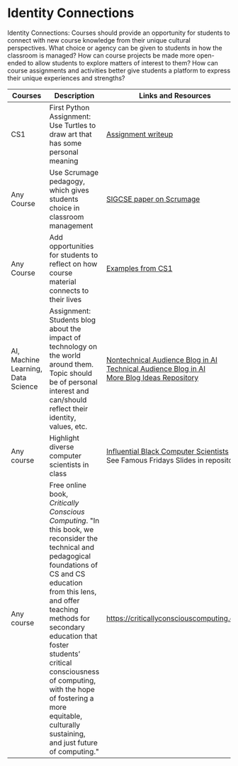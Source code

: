 # Identity Connections

Identity Connections: Courses should provide an opportunity for students to connect with new course knowledge from their unique cultural perspectives.
What choice or agency can be given to students in how the classroom is managed?
How can course projects be made more open-ended to allow students to explore matters of interest to them?
How can course assignments and activities better give students a platform to express their unique experiences and strengths?

| Courses | Description | Links and Resources |
| --- | --- | --- |
| CS1 | First Python Assignment: Use Turtles to draw art that has some personal meaning | [Assignment writeup](https://docs.google.com/document/d/1bgMfxOs_m-miVv5gy0dG2tPw9J66T1gs6hsAywhYr8k/edit?tab=t.0) |
| Any Course | Use Scrumage pedagogy, which gives students choice in classroom management | [SIGCSE paper on Scrumage](https://facstaff.elon.edu/sspurlock/papers/duvall21_scrumage.pdf) |
| Any Course | Add opportunities for students to reflect on how course material connects to their lives | [Examples from CS1](https://docs.google.com/document/d/1xmoiJaQWRnnAbk7YME83l_Kd-9sRLiG547b7vXhGzu4/edit?usp=sharing) |
| AI, Machine Learning, Data Science | Assignment: Students blog about the impact of technology on the world around them. Topic should be of personal interest and can/should reflect their identity, values, etc. | [Nontechnical Audience Blog in AI](https://docs.google.com/document/d/1RAfHWg_UZQ-joGEZuCthyGwwbrzdAbVfz-hewt2nQ3k/edit?tab=t.0)  <br> [Technical Audience Blog in AI](https://docs.google.com/document/d/1KR2dUrOcD3nC0voZ4dxM_OdUrrNiEMUq35sYZsJ3G-g/edit?tab=t.0) <br> [More Blog Ideas Repository](https://docs.google.com/document/d/1utUC0HzNiEzpklol9205iJrBGaZHrXlna7ZRTOc11d0/edit?tab=t.0_)|
| Any course | Highlight diverse computer scientists in class | [Influential Black Computer Scientists](https://academicinfluence.com/rankings/people/black-scholars/computer-scientists) <br> See Famous Fridays Slides in repository |
| Any course | Free online book, *Critically Conscious Computing*. "In this book, we reconsider the technical and pedagogical foundations of CS and CS education from this lens, and offer teaching methods for secondary education that foster students’ critical consciousness of computing, with the hope of fostering a more equitable, culturally sustaining, and just future of computing." | https://criticallyconsciouscomputing.org/ |

